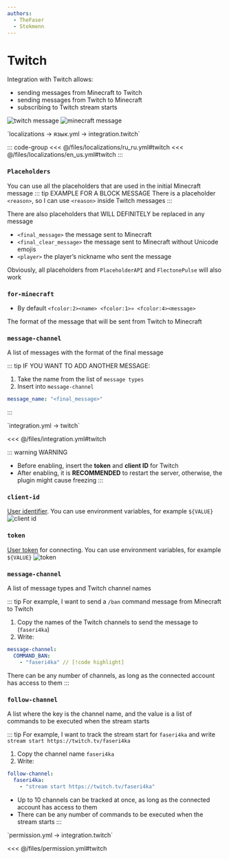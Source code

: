 ```yaml
---
authors:
  - TheFaser
  - Stokmenn
---
```


# Twitch

Integration with Twitch allows:
- sending messages from Minecraft to Twitch
- sending messages from Twitch to Minecraft
- subscribing to Twitch stream starts

![twitch message](/twitchmessage.png)
![minecraft message](/twitchminecraftmessage.png)

<!--@include: @/parts/messageTag.md-->

[//]: # (localization)
<!--@include: @/parts/words.md#localization--> 
<!--@include: @/parts/words.md#path--> `localizations → язык.yml → integration.twitch`

<!--@include: @/parts/words.md#default--> 

::: code-group
<<< @/files/localizations/ru_ru.yml#twitch
<<< @/files/localizations/en_us.yml#twitch
:::

### `Placeholders`

You can use all the placeholders that are used in the initial Minecraft message
::: tip EXAMPLE FOR A BLOCK MESSAGE
There is a placeholder `<reason>`, so I can use `<reason>` inside Twitch messages
:::

There are also placeholders that WILL DEFINITELY be replaced in any message
- `<final_message>` the message sent to Minecraft
- `<final_clear_message>` the message sent to Minecraft without Unicode emojis
- `<player>` the player’s nickname who sent the message

Obviously, all placeholders from `PlaceholderAPI` and `FlectonePulse` will also work

### `for-minecraft`
- By default `<fcolor:2><name> <fcolor:1>» <fcolor:4><message>`

The format of the message that will be sent from Twitch to Minecraft

### `message-channel`

A list of messages with the format of the final message

::: tip IF YOU WANT TO ADD ANOTHER MESSAGE:
1. Take the name from the list of `message types`
2. Insert into `message-channel`
```yaml
message_name: "<final_message>"
```
:::

[//]: # (integration.yml)
<!--@include: @/parts/words.md#setting-->
<!--@include: @/parts/words.md#path--> `integration.yml → twitch`

<!--@include: @/parts/words.md#default-->
<<< @/files/integration.yml#twitch

<!--@include: @/parts/enable.md-->

::: warning WARNING
- Before enabling, insert the **token** and **client ID** for Twitch
- After enabling, it is **RECOMMENDED** to restart the server, otherwise, the plugin might cause freezing
  :::

### `client-id`

[User identifier](https://twitchtokengenerator.com/). You can use environment variables, for example `${VALUE}`
![client id](/twitchclientid.png)

### `token`

[User token](https://twitchtokengenerator.com/) for connecting. You can use environment variables, for example `${VALUE}`
![token](/twitchtoken.png)

### `message-channel`

A list of message types and Twitch channel names

::: tip For example, I want to send a `/ban` command message from Minecraft to Twitch
1. Copy the names of the Twitch channels to send the message to (`faseri4ka`)
2. Write:
```yaml
message-channel:
  COMMAND_BAN:
    - "faseri4ka" // [!code highlight]
```

There can be any number of channels, as long as the connected account has access to them
:::

### `follow-channel`

A list where the key is the channel name, and the value is a list of commands to be executed when the stream starts

::: tip For example, I want to track the stream start for `faseri4ka` and write `stream start https://twitch.tv/faseri4ka`
1. Copy the channel name `faseri4ka`
2. Write:
```yaml
follow-channel:
  faseri4ka:
    - "stream start https://twitch.tv/faseri4ka"
```

- Up to 10 channels can be tracked at once, as long as the connected account has access to them
- There can be any number of commands to be executed when the stream starts
  :::

<!--@include: @/parts/destination.md-->

[//]: # (permission.yml)
<!--@include: @/parts/words.md#permission-->
<!--@include: @/parts/words.md#path--> `permission.yml → integration.twitch`

<!--@include: @/parts/words.md#default-->
<<< @/files/permission.yml#twitch

<!--@include: @/parts/permission/permissionTier3.md-->